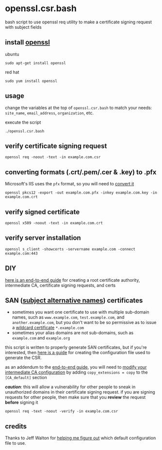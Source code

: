 # openssl.csr.bash
bash script to use openssl req utility to make a certificate signing request with subject fields

## install [openssl][1]

ubuntu

    sudo apt-get install openssl

red hat

    sudo yum install openssl

## usage
change the variables at the top of `openssl.csr.bash` to match your needs: `site_name`, `email_address`, `organization`, etc.

execute the script

    ./openssl.csr.bash

## verify certificate signing request

    openssl req -noout -text -in example.com.csr

## converting formats (.crt/.pem/.cer & .key) to .pfx
Microsoft's IIS uses the `pfx` format, so you will need to [convert it][7]

    openssl pkcs12 -export -out example.com.pfx -inkey example.com.key -in example.com.crt

## verify signed certificate

    openssl x509 -noout -text -in example.com.crt

## verify server installation

    openssl s_client -showcerts -servername example.com -connect example.com:443

## DIY
[here is an end-to-end guide][3] for creating a root certificate authority,
intermediate CA, certificate signing requests, and certs

## SAN ([subject alternative names][8]) certificates
- sometimes you want one certificate to use with multiple sub-domain names, such as `www.example.com`, `test.example.com`, and `another.example.com`, but you don't want to be so permissive as to issue a [wildcard certificate][6] `*.example.com`
- sometimes your alias domains are not sub-domains, such as `example.com` and `example.org`

this script is written to properly generate SAN certificates, but if you're interested, then [here is a guide][4]
for creating the configuration file used to generate the CSR.

as an addendum to the [end-to-end guide][3], you will need to [modify your intermediate CA configuration][5]
by adding `copy_extensions = copy` to the `[CA_default]` section

***caution***: this will allow a vulnerability for other people to sneak in unauthorized domains in their
certificate signing request. if you are signing requests for other people, then make sure that you
**review** the request **before** signing it

    openssl req -text -noout -verify -in example.com.csr

## credits
Thanks to Jeff Walton for [helping me figure out][2] which default configuration file to use.

[1]:https://www.openssl.org/
[2]:http://stackoverflow.com/a/37042289/4233593
[3]:https://jamielinux.com/docs/openssl-certificate-authority/index.html
[4]:http://apetec.com/support/GenerateSAN-CSR.htm
[5]:http://stackoverflow.com/a/21340898/4233593
[6]:https://en.wikipedia.org/wiki/Wildcard_certificate
[7]:http://stackoverflow.com/a/17284371/4233593
[8]:https://en.wikipedia.org/wiki/SubjectAltName
